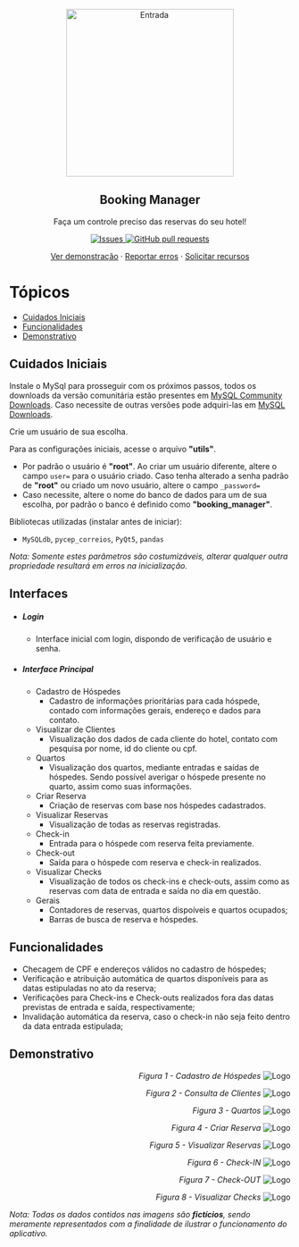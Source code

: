 <p align="center">
 <img width="300px" src="https://res.cloudinary.com/sigbel/image/upload/v1663174185/projects/booking_simulator/Entrada_.png" align="center" alt="Entrada" />
 <h2 align="center">Booking Manager</h2>
 <p align="center">Faça um controle preciso das reservas do seu hotel!</p>
</p>
  <p align="center">
    <a href="https://github.com/Sigbel/Booking_Manager/issues">
      <img alt="Issues" src="https://img.shields.io/github/issues/sigbel/Booking_Manager?color=0088ff" />
    </a>
    <a href="https://github.com/anuraghazra/github-readme-stats/pulls">
      <img alt="GitHub pull requests" src="https://img.shields.io/github/issues-pr/sigbel/Booking_Manager?color=0088ff" />
    </a>

  </p>
  <p align="center">
    <a href="#demonstração">Ver demonstração</a>
    ·
    <a href="https://github.com/sigbel/Booking_Manager/issues/new/choose">Reportar erros</a>
    ·
    <a href="https://github.com/sigbel/Booking_Manager/issues/new/choose">Solicitar recursos</a>
  </p>

# Tópicos

- [Cuidados Iniciais](#cuidados-iniciais)
- [Funcionalidades](#funcionalidades)
- [Demonstrativo](#demonstrativo)

## Cuidados Iniciais

Instale o MySql para prosseguir com os próximos passos, todos os downloads da versão comunitária estão presentes em [MySQL Community Downloads](https://dev.mysql.com/downloads/). Caso necessite de outras versões pode adquiri-las em [MySQL Downloads](https://www.mysql.com/downloads/).

Crie um usuário de sua escolha.

Para as configurações iniciais, acesse o arquivo **"utils"**.

- Por padrão o usuário é **"root"**. Ao criar um usuário diferente, altere o campo `user=` para o usuário criado. Caso tenha alterado a senha padrão de **"root"** ou criado um novo usuário, altere o campo `_password=`
- Caso necessite, altere o nome do banco de dados para um de sua escolha, por padrão o banco é definido como **"booking_manager"**.

Bibliotecas utilizadas (instalar antes de iniciar):
- `MySQLdb`, `pycep_correios`, `PyQt5`, `pandas`

_Nota: Somente estes parâmetros são costumizáveis, alterar qualquer outra propriedade resultará em erros na inicialização._

## Interfaces
- ##### Login
  - Interface inicial com login, dispondo de verificação de usuário e senha.

- ##### Interface Principal
  - Cadastro de Hóspedes
    - Cadastro de informações prioritárias para cada hóspede, contado com informações gerais, endereço e dados para contato.
  - Visualizar de Clientes
    - Visualização dos dados de cada cliente do hotel, contato com pesquisa por nome, id do cliente ou cpf.
  - Quartos
    - Visualização dos quartos, mediante entradas e saídas de hóspedes. Sendo possível averigar o hóspede presente no quarto, assim como suas informações.
  - Criar Reserva
    - Criação de reservas com base nos hóspedes cadastrados.
  - Visualizar Reservas
    - Visualização de todas as reservas registradas.
  - Check-in 
    - Entrada para o hóspede com reserva feita previamente.
  - Check-out
    - Saída para o hóspede com reserva e check-in realizados.
  - Visualizar Checks
    - Visualização de todos os check-ins e check-outs, assim como as reservas com data de entrada e saída no dia em questão.
  - Gerais
    - Contadores de reservas, quartos dispoíveis e quartos ocupados;
    - Barras de busca de reserva e hóspedes.

## Funcionalidades

- Checagem de CPF e endereços válidos no cadastro de hóspedes;
- Verificação e atribuição automática de quartos disponíveis para as datas estipuladas no ato da reserva;
- Verificações para Check-ins e Check-outs realizados fora das datas previstas de entrada e saída, respectivamente;
- Invalidação automática da reserva, caso o check-in não seja feito dentro da data entrada estipulada;

## Demonstrativo



<p align="right">
  <em> Figura 1 - Cadastro de Hóspedes </em>
  <img src="https://res.cloudinary.com/sigbel/image/upload/v1663195040/projects/booking_simulator/cadastro_h_i8ckvf.png" alt="Logo" title="Logo title">
</p>
<p align="right">
  <em> Figura 2 - Consulta de Clientes </em>
  <img src="https://res.cloudinary.com/sigbel/image/upload/v1663195041/projects/booking_simulator/consulta_clientes_ipvx7e.png" alt="Logo" title="Logo title">
</p>
<p align="right">
  <em> Figura 3 - Quartos </em>
  <img src="https://res.cloudinary.com/sigbel/image/upload/v1663195041/projects/booking_simulator/quartos_p956zo.png" alt="Logo" title="Logo title">
</p>
<p align="right">
  <em> Figura 4 - Criar Reserva </em>
  <img src="https://res.cloudinary.com/sigbel/image/upload/v1663195041/projects/booking_simulator/c_reserva_u7g5ir.png" alt="Logo" title="Logo title">
</p>
<p align="right">
  <em> Figura 5 - Visualizar Reservas </em>
  <img src="https://res.cloudinary.com/sigbel/image/upload/v1663195041/projects/booking_simulator/visu_reserva_htc2ub.png" alt="Logo" title="Logo title">
</p>
<p align="right">
  <em> Figura 6 - Check-IN </em>
  <img src="https://res.cloudinary.com/sigbel/image/upload/v1663195041/projects/booking_simulator/check_in_tpegqs.png" alt="Logo" title="Logo title">
</p>
<p align="right">
  <em> Figura 7 - Check-OUT </em>
  <img src="https://res.cloudinary.com/sigbel/image/upload/v1663195040/projects/booking_simulator/check_out_gxbnx3.png" alt="Logo" title="Logo title">
</p>
<p align="right">
  <em> Figura 8 - Visualizar Checks </em>
  <img src="https://res.cloudinary.com/sigbel/image/upload/v1663195041/projects/booking_simulator/visu_checks_v6ayly.png" alt="Logo" title="Logo title">
</p>

_Nota: Todas os dados contidos nas imagens são **fictícios**, sendo meramente representados com a finalidade de ilustrar o funcionamento do aplicativo._


